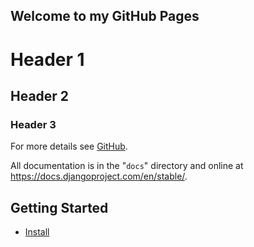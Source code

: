 ## Welcome to my GitHub Pages


# Header 1
## Header 2
### Header 3


For more details see [GitHub](https://github.com/GitDeus/django-online-market/).

All documentation is in the "``docs``" directory and online at
https://docs.djangoproject.com/en/stable/.

## Getting Started

* [Install](https://django/)
